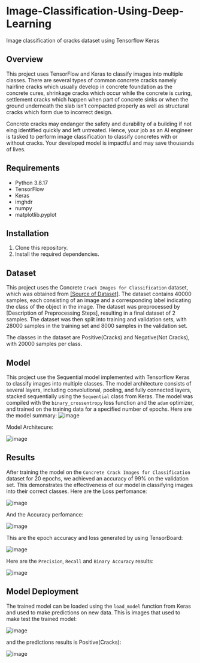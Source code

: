 # Image-Classification-Using-Deep-Learning
Image classification of cracks dataset using Tensorflow Keras

## Overview
This project uses TensorFlow and Keras to classify images into multiple classes. 
There are several types of common concrete cracks namely hairline cracks which 
usually develop in concrete foundation as the concrete cures, shrinkage cracks which 
occur while the concrete is curing, settlement cracks which happen when part of 
concrete sinks or when the ground underneath the slab isn’t compacted properly as 
well as structural cracks which form due to incorrect design.

Concrete cracks may endanger the safety and durability of a building if not eing 
identified quickly and left untreated. Hence, your job as an AI engineer is tasked to 
perform image classification to classify concretes with or without cracks. Your 
developed model is impactful and may save thousands of lives.

## Requirements
- Python 3.8.17
- TensorFlow
- Keras
- imghdr
- numpy
- matplotlib.pyplot

## Installation
1. Clone this repository.
2. Install the required dependencies.

## Dataset
This project uses the Concrete `Crack Images for Classification` dataset, which was obtained from [[Source of Dataset]](https://data.mendeley.com/datasets/5y9wdsg2zt/2). The dataset contains 40000 samples, each consisting of an image and a corresponding label indicating the class of the object in the image. 
The dataset was preprocessed by [Description of Preprocessing Steps], resulting in a final dataset of 2 samples. The dataset was then split into training and validation sets, with 28000 samples in the training set and 8000 samples in the validation set.

The classes in the dataset are Positive(Cracks) and Negative(Not Cracks), with 20000 samples per class.

## Model
This project use the Sequential model implemented with Tensorflow Keras to classify images into multiple classes. 
The model architecture consists of several layers, including convolutional, pooling, and fully connected layers, stacked sequentially using the `Sequential` class from Keras.
The model was compiled with the `binary_crossentropy` loss function and the `adam` optimizer, and trained on the training data for a specified number of epochs. 
Here are the model summary: 
![image](https://github.com/amirsyhmi/Image-Classification-Using-Deep-Learning/assets/141207093/53778675-6887-4536-a354-4756edda3049)

Model Architecure:

![image](https://github.com/amirsyhmi/Image-Classification-Using-Deep-Learning/assets/141207093/252655c9-eed3-4f9a-a445-591adce3e5ad)

## Results
After training the model on the  `Concrete Crack Images for Classification` dataset for 20 epochs, we achieved an accuracy of 99% on the validation set. 
This demonstrates the effectiveness of our model in classifying images into their correct classes. Here are the Loss perfomance: 

![image](https://github.com/amirsyhmi/Image-Classification-Using-Deep-Learning/assets/141207093/baf0af52-56f6-4874-8d94-2b74a148b78e)

And the Accuracy perfomance:

![image](https://github.com/amirsyhmi/Image-Classification-Using-Deep-Learning/assets/141207093/9931162f-a197-42d5-bc99-434d513289c0)

This are the epoch accuracy and loss generated by using TensorBoard:

![image](https://github.com/amirsyhmi/Image-Classification-Using-Deep-Learning/assets/141207093/fc9efd1a-fdf2-4e1e-9e66-c61e90cebedb)


Here are the `Precision`, `Recall` and `Binary Accuracy` results:

![image](https://github.com/amirsyhmi/Image-Classification-Using-Deep-Learning/assets/141207093/45c1739c-c57b-440c-8d30-e196fed385dd)

## Model Deployment
The trained model can be loaded using the `load_model` function from Keras and used to make predictions on new data.
This is images that used to make test the trained model:

![image](https://github.com/amirsyhmi/Image-Classification-Using-Deep-Learning/assets/141207093/9ac93a01-c8e6-439e-9d67-ff436af01287)

and the predictions results is Positive(Cracks):

![image](https://github.com/amirsyhmi/Image-Classification-Using-Deep-Learning/assets/141207093/ba5b098e-2703-4cca-90e7-1cb3580c81cc)


